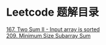# Leetcode  题解目录
[167. Two Sum II - Input array is sorted](https://github.com/Qirui0805/Personal-Blog/blob/master/%E7%AE%97%E6%B3%95/Leetcode/167.%20Two%20Sum%20II%20-%20Input%20array%20is%20sorted.md)    
[209. Minimum Size Subarray Sum](https://github.com/Qirui0805/Personal-Blog/blob/master/%E7%AE%97%E6%B3%95/209.%20Minimum%20Size%20Subarray%20Sum.md)
